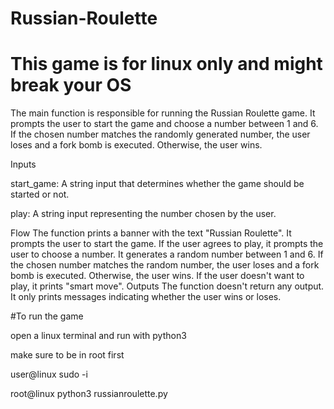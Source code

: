 # Russian-Roulette
# This game is for linux only and might break your OS 
The main function is responsible for running the Russian Roulette game. It prompts the user to start the game and choose a number between 1 and 6. If the chosen number matches the randomly generated number, the user loses and a fork bomb is executed. Otherwise, the user wins.

Inputs

start_game: A string input that determines whether the game should be started or not.

play: A string input representing the number chosen by the user.


Flow
The function prints a banner with the text "Russian Roulette".
It prompts the user to start the game.
If the user agrees to play, it prompts the user to choose a number.
It generates a random number between 1 and 6.
If the chosen number matches the random number, the user loses and a fork bomb is executed.
Otherwise, the user wins.
If the user doesn't want to play, it prints "smart move".
Outputs
The function doesn't return any output. It only prints messages indicating whether the user wins or loses.

#To run the game 

open a linux terminal and run with python3

make sure to be in root first 

user@linux sudo -i 

root@linux python3 russianroulette.py 



